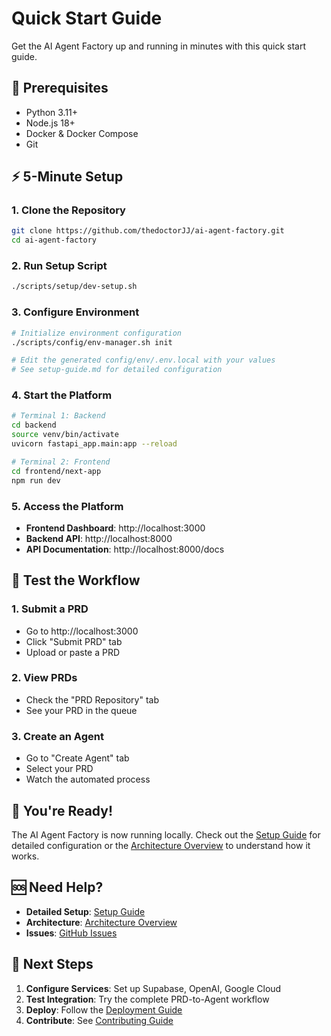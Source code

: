 # Quick Start Guide

Get the AI Agent Factory up and running in minutes with this quick start guide.

## 🎯 Prerequisites

- Python 3.11+
- Node.js 18+
- Docker & Docker Compose
- Git

## ⚡ 5-Minute Setup

### 1. Clone the Repository
```bash
git clone https://github.com/thedoctorJJ/ai-agent-factory.git
cd ai-agent-factory
```

### 2. Run Setup Script
```bash
./scripts/setup/dev-setup.sh
```

### 3. Configure Environment
```bash
# Initialize environment configuration
./scripts/config/env-manager.sh init

# Edit the generated config/env/.env.local with your values
# See setup-guide.md for detailed configuration
```

### 4. Start the Platform
```bash
# Terminal 1: Backend
cd backend
source venv/bin/activate
uvicorn fastapi_app.main:app --reload

# Terminal 2: Frontend
cd frontend/next-app
npm run dev
```

### 5. Access the Platform
- **Frontend Dashboard**: http://localhost:3000
- **Backend API**: http://localhost:8000
- **API Documentation**: http://localhost:8000/docs

## 🧪 Test the Workflow

### 1. Submit a PRD
- Go to http://localhost:3000
- Click "Submit PRD" tab
- Upload or paste a PRD

### 2. View PRDs
- Check the "PRD Repository" tab
- See your PRD in the queue

### 3. Create an Agent
- Go to "Create Agent" tab
- Select your PRD
- Watch the automated process

## 🎉 You're Ready!

The AI Agent Factory is now running locally. Check out the [Setup Guide](./setup-guide.md) for detailed configuration or the [Architecture Overview](../architecture/architecture-overview.md) to understand how it works.

## 🆘 Need Help?

- **Detailed Setup**: [Setup Guide](./setup-guide.md)
- **Architecture**: [Architecture Overview](../architecture/architecture-overview.md)
- **Issues**: [GitHub Issues](https://github.com/thedoctorJJ/ai-agent-factory/issues)

## 🚀 Next Steps

1. **Configure Services**: Set up Supabase, OpenAI, Google Cloud
2. **Test Integration**: Try the complete PRD-to-Agent workflow
3. **Deploy**: Follow the [Deployment Guide](../deployment/deployment-guide.md)
4. **Contribute**: See [Contributing Guide](../contributing/)
